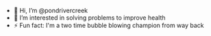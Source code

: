 - 👋 Hi, I’m @pondrivercreek
- 👀 I’m interested in solving problems to improve health
- ⚡ Fun fact: I'm a two time bubble blowing champion from way back
